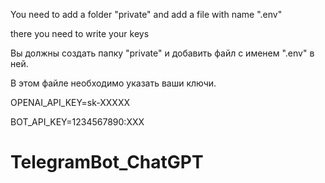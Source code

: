 You need to add a folder "private" and add a file with name ".env"

there you need to write your keys


Вы должны создать папку "private" и добавить файл с именем ".env" в ней. 

В этом файле необходимо указать ваши ключи.

OPENAI_API_KEY=sk-XXXXX

BOT_API_KEY=1234567890:XXX

# TelegramBot_ChatGPT

